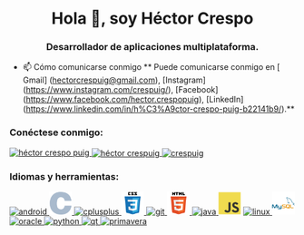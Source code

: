 <h1 align = "center"> Hola 👋, soy Héctor Crespo </h1>
<h3 align = "center"> Desarrollador de aplicaciones multiplataforma. </h3>

- 📫 Cómo comunicarse conmigo ** Puede comunicarse conmigo en [ Gmail] (hectorcrespuig@gmail.com), [Instagram] (https://www.instagram.com/crespuig/), [Facebook] (https://www.facebook.com/hector.crespopuig), [LinkedIn] (https://www.linkedin.com/in/h%C3%A9ctor-crespo-puig-b22141b9/).**

<h3 align = "left"> Conéctese conmigo: </h3>
<p align = " izquierda ">
<a href="https://linkedin.com/in/héctor crespo puig" target="blank"> <img align =" center "src =" https://cdn.jsdelivr.net/npm/ simple-icons@3.0.1/icons/linkedin.svg "alt =" héctor crespo puig "height =" 30 "width =" 40 "/> </ a>
<a href="https://fb.com/héctor crespuig" target="blank"> <img align = "center" src = "https://cdn.jsdelivr.net/npm/simple-icons@3.0. 1 / icons / facebook.svg "alt =" héctor crespuig "height =" 30 "width =" 40 "/> </a>
<a href =" https://instagram.com/crespuig "target =" blank " > <img align = "center" src = "https://cdn.jsdelivr.net/npm/simple-icons@3.0.1/icons/instagram.svg" alt = "crespuig" height = "30" width = " 40 "/> </a>
</p>

<h3 align =" left "> Idiomas y herramientas: </h3>
<p align = "left"> <a href="https://developer.android.com" target="_blank"> <img src = "https://raw.githubusercontent.com/devicons/devicon/master/ icons / android / android-original-wordmark.svg "alt =" android "width =" 40 "height =" 40 "/> </a> <a href =" https://www.cprogramming.com/ "target = "_ en blanco"> <img src = "https://raw.githubusercontent.com/devicons/devicon/master/icons/c/c-original.svg" alt = "c" width = "40" height = "40 "/> </a> <a href="https://www.w3schools.com/cpp/" target="_blank"> <img src =" https: //raw.githubusercontent.com / devicons / devicon / master / icons / cplusplus / cplusplus-original.svg "alt =" cplusplus "width =" 40 "height =" 40 "/> </a> <a href =" https: // www. w3schools.com/css/ "target =" _ blank "> <img src =" https://raw.githubusercontent.com/devicons/devicon/master/icons/css3/css3-original-wordmark.svg "alt =" css3 "width =" 40 "height =" 40 "/> </a> <a href="https://git-scm.com/" target="_blank"> <img src =" https: // www. vectorlogo.zone/logos/git-scm/git-scm-icon.svg "alt =" git "width =" 40 "height =" 40 "/> </a> <a href =" https: // www. w3.org/html/ "target =" _ blank "><img src = "https://raw.githubusercontent.com/devicons/devicon/master/icons/html5/html5-original-wordmark.svg" alt = "html5" width = "40" height = "40" /> </a> <a href="https://www.java.com" target="_blank"> <img src = "https://raw.githubusercontent.com/devicons/devicon/master/icons/java/ java-original.svg "alt =" java "width =" 40 "height =" 40 "/> </a> <a href =" https://developer.mozilla.org/en-US/docs/Web/ JavaScript "target =" _ blank "> <img src =" https://raw.githubusercontent.com/devicons/devicon/master/icons/javascript/javascript-original.svg "alt =" javascript "width =" 40 "de altura = "40" /></a> <a href="https://www.linux.org/" target="_blank"> <img src = "https://raw.githubusercontent.com/devicons/devicon/master/icons/linux /linux-original.svg "alt =" linux "width =" 40 "height =" 40 "/> </a> <a href="https://www.mysql.com/" target="_blank"> <img src = "https://raw.githubusercontent.com/devicons/devicon/master/icons/mysql/mysql-original-wordmark.svg" alt = "mysql" width = "40" height = "40" /> </a> <a href="https://www.oracle.com/" target="_blank"> <img src = "https://raw.githubusercontent.com/devicons/devicon/master/icons/oracle /oracle-original.svg "alt = "oracle" width = "40" height = "40" /> </a> <a href="https://www.python.org" target="_blank"> <img src = "https: / /raw.githubusercontent.com/devicons/devicon/master/icons/python/python-original.svg "alt =" python "width =" 40 "height =" 40 "/> </a> <a href =" https : //www.qt.io/ "target =" _ blank "> <img src =" https://upload.wikimedia.org/wikipedia/commons/0/0b/Qt_logo_2016.svg "alt =" qt "width = "40" height = "40" /> </a> <a href="https://spring.io/" target="_blank"> <img src = "https://www.vectorlogo.zone/logos / springio / springio-icon.svg "alt =" primavera "width =" 40 "height =" 40 "/> </a> </p>
